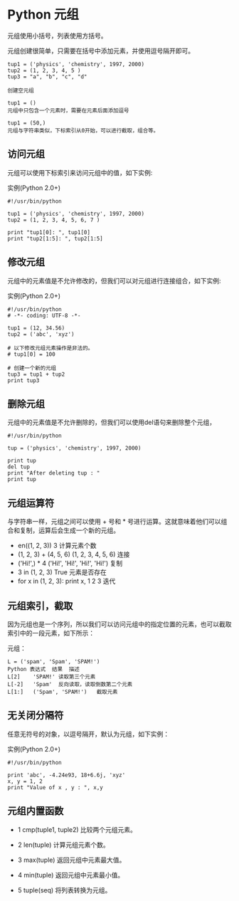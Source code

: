 # Python 元组

元组使用小括号，列表使用方括号。

元组创建很简单，只需要在括号中添加元素，并使用逗号隔开即可。

```
tup1 = ('physics', 'chemistry', 1997, 2000)
tup2 = (1, 2, 3, 4, 5 )
tup3 = "a", "b", "c", "d"

创建空元组

tup1 = ()
元组中只包含一个元素时，需要在元素后面添加逗号

tup1 = (50,)
元组与字符串类似，下标索引从0开始，可以进行截取，组合等。
```

## 访问元组
元组可以使用下标索引来访问元组中的值，如下实例:

实例(Python 2.0+)

```
#!/usr/bin/python
 
tup1 = ('physics', 'chemistry', 1997, 2000)
tup2 = (1, 2, 3, 4, 5, 6, 7 )
 
print "tup1[0]: ", tup1[0]
print "tup2[1:5]: ", tup2[1:5]
```

## 修改元组
元组中的元素值是不允许修改的，但我们可以对元组进行连接组合，如下实例:

实例(Python 2.0+)
```
#!/usr/bin/python
# -*- coding: UTF-8 -*-
 
tup1 = (12, 34.56)
tup2 = ('abc', 'xyz')
 
# 以下修改元组元素操作是非法的。
# tup1[0] = 100
 
# 创建一个新的元组
tup3 = tup1 + tup2
print tup3
```

## 删除元组

元组中的元素值是不允许删除的，但我们可以使用del语句来删除整个元组，

```
#!/usr/bin/python
 
tup = ('physics', 'chemistry', 1997, 2000)
 
print tup
del tup
print "After deleting tup : "
print tup
```


## 元组运算符

与字符串一样，元组之间可以使用 + 号和 * 号进行运算。这就意味着他们可以组合和复制，运算后会生成一个新的元组。

- en((1, 2, 3))	3	计算元素个数
- (1, 2, 3) + (4, 5, 6)	(1, 2, 3, 4, 5, 6)	连接
- ('Hi!',) * 4	('Hi!', 'Hi!', 'Hi!', 'Hi!')	复制
- 3 in (1, 2, 3)	True	元素是否存在
- for x in (1, 2, 3): print x,	1 2 3	迭代

## 元组索引，截取
因为元组也是一个序列，所以我们可以访问元组中的指定位置的元素，也可以截取索引中的一段元素，如下所示：

元组：
```
L = ('spam', 'Spam', 'SPAM!')
Python 表达式	结果	描述
L[2]	'SPAM!'	读取第三个元素
L[-2]	'Spam'	反向读取，读取倒数第二个元素
L[1:]	('Spam', 'SPAM!')	截取元素
```


## 无关闭分隔符

任意无符号的对象，以逗号隔开，默认为元组，如下实例：

实例(Python 2.0+)
```
#!/usr/bin/python
 
print 'abc', -4.24e93, 18+6.6j, 'xyz'
x, y = 1, 2
print "Value of x , y : ", x,y
```

## 元组内置函数

- 1	cmp(tuple1, tuple2)
比较两个元组元素。

- 2	len(tuple)
计算元组元素个数。

- 3	max(tuple)
返回元组中元素最大值。

- 4	min(tuple)
返回元组中元素最小值。

- 5	tuple(seq)
将列表转换为元组。
